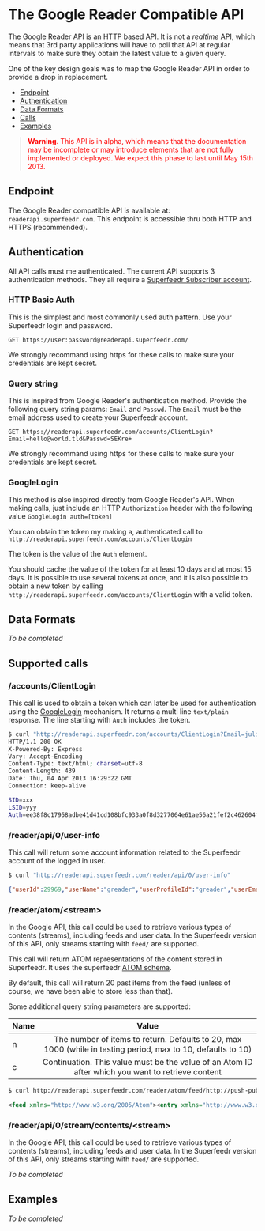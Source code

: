 The Google Reader Compatible API
================================

The Google Reader API is an HTTP based API. It is not a *realtime* API, which means that 3rd party applications will have to poll that API at regular intervals to make sure they obtain the latest value to a given query.

One of the key design goals was to map the Google Reader API in order to provide a drop in replacement.

* [Endpoint](#endpoint)
* [Authentication](#Authentication)
* [Data Formats](#data-formats)
* [Calls](#supported-calls)
* [Examples](#examples)


<blockquote style="color: red;">
<p><strong>Warning</strong>. This API is in alpha, which means that the documentation may be incomplete or may introduce elements that are not fully implemented or deployed. We expect this phase to last until May 15th 2013.</p>
</blockquote>

## Endpoint

The Google Reader compatible API is available at:
`readerapi.superfeedr.com`. This endpoint is accessible thru both HTTP and HTTPS (recommended).

## Authentication

All API calls must me authenticated. The current API supports 3 authentication methods. They all require a [Superfeedr Subscriber account](http://superfeedr.com/subscriber).

### HTTP Basic Auth

This is the simplest and most commonly used auth pattern. Use your Superfeedr login and password.

```
GET https://user:password@readerapi.superfeedr.com/
```

We strongly recommand using https for these calls to make sure your credentials are kept secret.

### Query string

This is inspired from Google Reader's authentication method. Provide the following query string params: `Email` and `Passwd`. The `Email` must be the email address used to create your Superfeedr account.

```
GET https://readerapi.superfeedr.com/accounts/ClientLogin?Email=hello@world.tld&Passwd=SEKre+
```

We strongly recommand using https for these calls to make sure your credentials are kept secret.

### GoogleLogin

This method is also inspired directly from Google Reader's API. When making calls, just include an HTTP `Authorization` header with the following value `GoogleLogin auth=[token]`

You can obtain the token my making a, authenticated call to `http://readerapi.superfeedr.com/accounts/ClientLogin`

The token is the value of the `Auth` element.

You should cache the value of the token for at least 10 days and at most 15 days.
It is possible to use several tokens at once, and it is also possible to obtain a new token by calling  `http://readerapi.superfeedr.com/accounts/ClientLogin` with a valid token.

## Data Formats

*To be completed*

## Supported calls

### /accounts/ClientLogin

This call is used to obtain a token which can later be used for authentication using the [GoogleLogin](#googlelogin) mechanism.
It returns a multi line `text/plain` response.
The line starting with `Auth` includes the token.

```bash
$ curl "http://readerapi.superfeedr.com/accounts/ClientLogin?Email=julien.genestoux%40gmail.com&Passwd=gyucmgcucaomxpie" -D-
HTTP/1.1 200 OK
X-Powered-By: Express
Vary: Accept-Encoding
Content-Type: text/html; charset=utf-8
Content-Length: 439
Date: Thu, 04 Apr 2013 16:29:22 GMT
Connection: keep-alive

SID=xxx
LSID=yyy
Auth=ee38f8c17958adbe41d41cd108bfc933a0f8d3277064e61ae56a21fef2c462604f0eb11cd35381b88333e7bbb3f1c20e4cd69140d646158cd4ba90e67321cbdb15aa0d24fdb18fead0f371a9880eb109abd8e98fb665d184c0aa09f84783366b8f64db41f2237bad3420e19796ce7d220d7932f15b0dcb73d6ffcc7fad9ab2e51b1c57e2ca2ac0a9cf5233346d7e52c2e736e368f72883ced0259624bd20e217f31e5738eb1392bbee80f85965120f9d195639519ac4ccc0515b246a86a7b49d20205a22f6eba097b8d2f2a324dcf169
```

### /reader/api/0/user-info

This call will return some account information related to the Superfeedr account of the logged in user.

```bash
$ curl "http://readerapi.superfeedr.com/reader/api/0/user-info"
```

```json
{"userId":29969,"userName":"greader","userProfileId":"greader","userEmail":"julien.genestoux@gmail.com","isBloggerUser":false,"signupTimeSec":0,"publicUserName":"greader","isMultiLoginEnabled":false}
```

### /reader/atom/&lt;stream&gt;

In the Google API, this call could be used to retrieve various types of contents (streams), including feeds and user data. In the Superfeedr version of this API, only streams starting with `feed/` are supported.

This call will return ATOM representations of the content stored in Superfeedr. It uses the superfeedr [ATOM schema](http://superfeedr.com/documentation#entry_schema).



By default, this call will return 20 past items from the feed (unless of course, we have been able to store less than that). 

Some additional query string parameters are supported:

| Name  | Value                                                    |
| ----- |:--------------------------------------------------------:| 
| n     | The number of items to return. Defaults to 20, max 1000 (while in testing period, max to 10, defaults to 10)  | 
| c     | Continuation. This value must be the value of an Atom ID after which you want to retrieve content| 

```bash
$ curl http://readerapi.superfeedr.com/reader/atom/feed/http://push-pub.appspot.com/feed 
```

```xml
<feed xmlns="http://www.w3.org/2005/Atom"><entry xmlns="http://www.w3.org/2005/Atom" xmlns:geo="http://www.georss.org/georss" xmlns:as="http://activitystrea.ms/spec/1.0/" xmlns:sf="http://superfeedr.com/xmpp-pubsub-ext"><id>http://push-pub.appspot.com/feed/718002</id><published>2013-04-04T13:10:12Z</published><updated>2013-04-04T13:10:12Z</updated><title>Thursday Morning 5</title><content type="text">Thursday Morning 5</content><link title="Thursday Morning 5" rel="alternate" href="http://push-pub.appspot.com/entry/718002" type="text/html"/></entry><entry xmlns="http://www.w3.org/2005/Atom" xmlns:geo="http://www.georss.org/georss" xmlns:as="http://activitystrea.ms/spec/1.0/" xmlns:sf="http://superfeedr.com/xmpp-pubsub-ext"><id>http://push-pub.appspot.com/feed/722001</id><published>2013-04-04T13:09:40Z</published><updated>2013-04-04T13:09:40Z</updated><title>Thursday Morning 4</title><content type="text">Thursday Morning 4</content><link title="Thursday Morning 4" rel="alternate" href="http://push-pub.appspot.com/entry/722001" type="text/html"/></entry><entry xmlns="http://www.w3.org/2005/Atom" xmlns:geo="http://www.georss.org/georss" xmlns:as="http://activitystrea.ms/spec/1.0/" xmlns:sf="http://superfeedr.com/xmpp-pubsub-ext"><id>http://push-pub.appspot.com/feed/719002</id><published>2013-04-04T13:09:10Z</published><updated>2013-04-04T13:09:10Z</updated><title>Thursday Morning 3</title><content type="text">Thursday Morning 3</content><link title="Thursday Morning 3" rel="alternate" href="http://push-pub.appspot.com/entry/719002" type="text/html"/></entry><entry xmlns="http://www.w3.org/2005/Atom" xmlns:geo="http://www.georss.org/georss" xmlns:as="http://activitystrea.ms/spec/1.0/" xmlns:sf="http://superfeedr.com/xmpp-pubsub-ext"><id>http://push-pub.appspot.com/feed/720001</id><published>2013-04-04T12:59:31Z</published><updated>2013-04-04T12:59:31Z</updated><title>thursday morning</title><content type="text">thursday morning</content><link title="thursday morning" rel="alternate" href="http://push-pub.appspot.com/entry/720001" type="text/html"/></entry><entry xmlns="http://www.w3.org/2005/Atom" xmlns:geo="http://www.georss.org/georss" xmlns:as="http://activitystrea.ms/spec/1.0/" xmlns:sf="http://superfeedr.com/xmpp-pubsub-ext"><id>http://push-pub.appspot.com/feed/719001</id><published>2013-04-04T12:52:07Z</published><updated>2013-04-04T12:52:07Z</updated><title>Test Message 1</title><content type="text">testing</content><link title="Test Message 1" rel="alternate" href="http://push-pub.appspot.com/entry/719001" type="text/html"/></entry><entry xmlns="http://www.w3.org/2005/Atom" xmlns:geo="http://www.georss.org/georss" xmlns:as="http://activitystrea.ms/spec/1.0/" xmlns:sf="http://superfeedr.com/xmpp-pubsub-ext"><id>http://push-pub.appspot.com/feed/718001</id><published>2013-04-04T11:55:51Z</published><updated>2013-04-04T11:55:51Z</updated><title>Google Reader</title><content type="text">Test?</content><link title="Google Reader" rel="alternate" href="http://push-pub.appspot.com/entry/718001" type="text/html"/></entry><entry xmlns="http://www.w3.org/2005/Atom" xmlns:geo="http://www.georss.org/georss" xmlns:as="http://activitystrea.ms/spec/1.0/" xmlns:sf="http://superfeedr.com/xmpp-pubsub-ext"><id>http://push-pub.appspot.com/feed/705017</id><published>2013-04-03T22:57:43Z</published><updated>2013-04-03T22:57:43Z</updated><title>Mighty</title><content type="text">Feed!</content><link title="Mighty" rel="alternate" href="http://push-pub.appspot.com/entry/705017" type="text/html"/></entry><entry xmlns="http://www.w3.org/2005/Atom" xmlns:geo="http://www.georss.org/georss" xmlns:as="http://activitystrea.ms/spec/1.0/" xmlns:sf="http://superfeedr.com/xmpp-pubsub-ext"><id>http://push-pub.appspot.com/feed/717001</id><published>2013-04-03T22:07:38Z</published><updated>2013-04-03T22:07:38Z</updated><title>hello</title><content type="text">world</content><link title="hello" rel="alternate" href="http://push-pub.appspot.com/entry/717001" type="text/html"/></entry></feed>
```

### /reader/api/0/stream/contents/&lt;stream&gt;

In the Google API, this call could be used to retrieve various types of contents (streams), including feeds and user data. In the Superfeedr version of this API, only streams starting with `feed/` are supported.





*To be completed*

## Examples

*To be completed*

